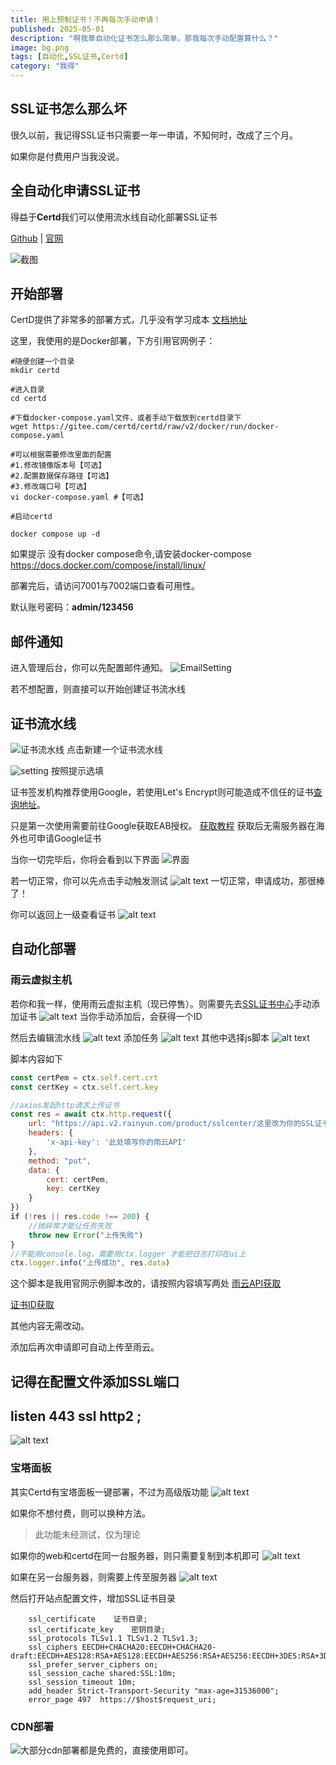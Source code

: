 ```yaml
---
title: 用上预制证书！不再每次手动申请！
published: 2025-05-01
description: "啊我草自动化证书怎么那么简单，那我每次手动配置算什么？"
image: bg.png
tags: [自动化,SSL证书,Certd]
category: "我得"
---
```

## SSL证书怎么那么坏

很久以前，我记得SSL证书只需要一年一申请，不知何时，改成了三个月。

如果你是付费用户当我没说。

## 全自动化申请SSL证书

得益于**Certd**我们可以使用流水线自动化部署SSL证书

[Github](https://github.com/certd/certd) | [官网](https://certd.docmirror.cn/)

![截图](QQ_1746084079894-1.png)

## 开始部署

CertD提供了非常多的部署方式，几乎没有学习成本
[文档地址](https://certd.docmirror.cn/guide/start.html)

这里，我使用的是Docker部署，下方引用官网例子：

```
#随便创建一个目录
mkdir certd

#进入目录
cd certd

#下载docker-compose.yaml文件，或者手动下载放到certd目录下
wget https://gitee.com/certd/certd/raw/v2/docker/run/docker-compose.yaml

#可以根据需要修改里面的配置
#1.修改镜像版本号【可选】
#2.配置数据保存路径【可选】
#3.修改端口号【可选】
vi docker-compose.yaml #【可选】

#启动certd

docker compose up -d
```

如果提示 没有docker compose命令,请安装docker-compose
<https://docs.docker.com/compose/install/linux/>

部署完后，请访问7001与7002端口查看可用性。

默认账号密码：**admin/123456**

## 邮件通知

进入管理后台，你可以先配置邮件通知。
![EmailSetting](QQ_1746084430783.png)

若不想配置，则直接可以开始创建证书流水线

## 证书流水线

![证书流水线](QQ_1746084517963.png)
点击新建一个证书流水线

![setting](QQ_1746084554706.png)
按照提示选填

证书签发机构推荐使用Google，若使用Let's Encrypt则可能造成不信任的证书[查询地址](https://myssl.com/)。

只是第一次使用需要前往Google获取EAB授权。
[获取教程](https://certd.docmirror.cn/guide/use/google/)
获取后无需服务器在海外也可申请Google证书

当你一切完毕后，你将会看到以下界面
![界面](QQ_1746085335997.png)

若一切正常，你可以先点击手动触发测试
![alt text](QQ_1746085604442.png)
一切正常，申请成功，那很棒了！

你可以返回上一级查看证书
![alt text](QQ_1746085713241.png)

## 自动化部署

### 雨云虚拟主机

若你和我一样，使用雨云虚拟主机（现已停售）。则需要先去[SSL证书中心](https://app.rainyun.com/apps/ssl/list/free-ssl)手动添加证书
![alt text](QQ_1746085892100.png)
当你手动添加后，会获得一个ID

然后去编辑流水线
![alt text](QQ_1746085940475.png)
添加任务
![alt text](QQ_1746085958485.png)
其他中选择js脚本
![alt text](QQ_1746085981406.png)

脚本内容如下
```js
const certPem = ctx.self.cert.crt
const certKey = ctx.self.cert.key

//axios发起http请求上传证书
const res = await ctx.http.request({
	url: "https://api.v2.rainyun.com/product/sslcenter/这里改为你的SSL证书ID",
	headers: {
		'x-api-key': '此处填写你的雨云API'
	},
	method: "put",
	data: {
		cert: certPem,
		key: certKey
	}
})
if (!res || res.code !== 200) {
	//抛异常才能让任务失败
	throw new Error("上传失败")
}
//不能用console.log，需要用ctx.logger 才能把日志打印在ui上
ctx.logger.info("上传成功", res.data)
```

这个脚本是我用官网示例脚本改的，请按照内容填写两处
[雨云API获取](https://app.rainyun.com/account/settings/api-key)

[证书ID获取](https://app.rainyun.com/apps/ssl/list/free-ssl)

其他内容无需改动。

添加后再次申请即可自动上传至雨云。

记得在配置文件添加SSL端口
---
listen 443 ssl http2 ;
---
![alt text](QQ_1746086534331.png)

### 宝塔面板

其实Certd有宝塔面板一键部署，不过为高级版功能
![alt text](QQ_1746093700100.png)

如果你不想付费，则可以换种方法。

> 此功能未经测试，仅为理论

如果你的web和certd在同一台服务器，则只需要复制到本机即可
![alt text](QQ_1746093903598.png)

如果在另一台服务器，则需要上传至服务器
![alt text](QQ_1746093943855.png)

然后打开站点配置文件，增加SSL证书目录

```nginx
    ssl_certificate    证书目录;
    ssl_certificate_key    密钥目录;
    ssl_protocols TLSv1.1 TLSv1.2 TLSv1.3;
    ssl_ciphers EECDH+CHACHA20:EECDH+CHACHA20-draft:EECDH+AES128:RSA+AES128:EECDH+AES256:RSA+AES256:EECDH+3DES:RSA+3DES:!MD5;
    ssl_prefer_server_ciphers on;
    ssl_session_cache shared:SSL:10m;
    ssl_session_timeout 10m;
    add_header Strict-Transport-Security "max-age=31536000";
    error_page 497  https://$host$request_uri;
```

### CDN部署

![大部分cdn部署都是免费的，直接使用即可。](QQ_1746094342236.png)